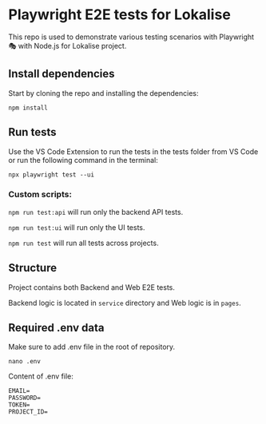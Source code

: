 # Playwright E2E tests for Lokalise

This repo is used to demonstrate various testing scenarios with Playwright 🎭 with Node.js for Lokalise project.

## Install dependencies

Start by cloning the repo and installing the dependencies:

`npm install`

## Run tests

Use the VS Code Extension to run the tests in the tests folder from VS Code or run the following command in the terminal:

`npx playwright test --ui`

### Custom scripts:

`npm run test:api` will run only the backend API tests.

`npm run test:ui` will run only the UI tests.

`npm run test` will run all tests across projects.

## Structure

Project contains both Backend and Web E2E tests.

Backend logic is located in `service` directory and Web logic is in `pages`.

## Required .env data

Make sure to add .env file in the root of repository.

`nano .env`

Content of .env file: 
```
EMAIL=
PASSWORD=
TOKEN=
PROJECT_ID=
```